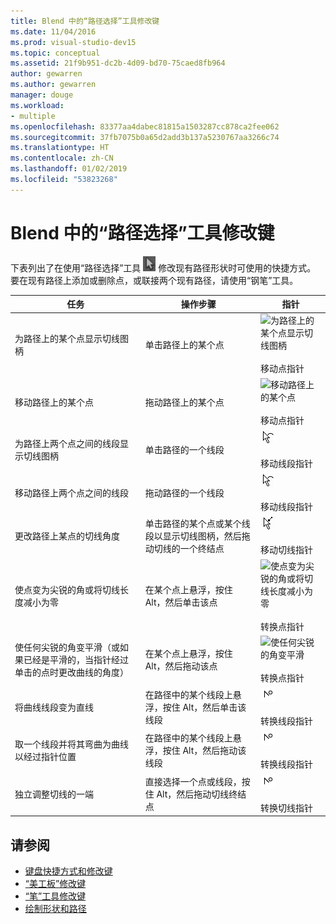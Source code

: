 ```yaml
---
title: Blend 中的“路径选择”工具修改键
ms.date: 11/04/2016
ms.prod: visual-studio-dev15
ms.topic: conceptual
ms.assetid: 21f9b951-dc2b-4d09-bd70-75caed8fb964
author: gewarren
ms.author: gewarren
manager: douge
ms.workload:
- multiple
ms.openlocfilehash: 83377aa4dabec81815a1503287cc878ca2fee062
ms.sourcegitcommit: 37fb7075b0a65d2add3b137a5230767aa3266c74
ms.translationtype: HT
ms.contentlocale: zh-CN
ms.lasthandoff: 01/02/2019
ms.locfileid: "53823268"
---
```

# <a name="direct-selection-tool-modifier-keys-in-blend"></a>Blend 中的“路径选择”工具修改键
下表列出了在使用“路径选择”工具 ![Direct selection tool](../designers/media/6dd6571f-c116-451d-8dd2-1f88b8406362.png) 修改现有路径形状时可使用的快捷方式。 要在现有路径上添加或删除点，或联接两个现有路径，请使用“钢笔”工具。

|任务|操作步骤|指针|
| - |-------------|-------------|
|为路径上的某个点显示切线图柄|单击路径上的某个点|![为路径上的某个点显示切线图柄](../designers/media/cfcc5f41-a666-4524-a958-50b9051130ca.png)<br /><br /> 移动点指针|
|移动路径上的某个点|拖动路径上的某个点|![移动路径上的某个点](../designers/media/cfcc5f41-a666-4524-a958-50b9051130ca.png)<br /><br /> 移动点指针|
|为路径上两个点之间的线段显示切线图柄|单击路径的一个线段|![为路径上两个点之间的线段显示切线图柄](../designers/media/2ace930f-98fa-410b-92cf-7a4b88503ee7.png)<br /><br /> 移动线段指针|
|移动路径上两个点之间的线段|拖动路径的一个线段|![移动路径上两个点之间的线段](../designers/media/2ace930f-98fa-410b-92cf-7a4b88503ee7.png)<br /><br /> 移动线段指针|
|更改路径上某点的切线角度|单击路径的某个点或某个线段以显示切线图柄，然后拖动切线的一个终结点|![](../designers/media/beb1a907-1e50-450c-aab3-4d7026f5e426.png)<br /><br /> 移动切线指针|
|使点变为尖锐的角或将切线长度减小为零|在某个点上悬浮，按住 Alt，然后单击该点|![使点变为尖锐的角或将切线长度减小为零](../designers/media/21197b10-aba4-4a9d-8145-647d0ba8e518.png)<br /><br /> 转换点指针|
|使任何尖锐的角变平滑（或如果已经是平滑的，当指针经过单击的点时更改曲线的角度）|在某个点上悬浮，按住 Alt，然后拖动该点|![使任何尖锐的角变平滑](../designers/media/21197b10-aba4-4a9d-8145-647d0ba8e518.png)<br /><br /> 转换点指针|
|将曲线线段变为直线|在路径中的某个线段上悬浮，按住 Alt，然后单击该线段|![将曲线线段变为直线](../designers/media/975a855a-8536-441f-97ed-2f1496e416bf.png)<br /><br /> 转换线段指针|
|取一个线段并将其弯曲为曲线以经过指针位置|在路径中的某个线段上悬浮，按住 Alt，然后拖动该线段|![取一个线段并将其弯曲为曲线以经过指针位置](../designers/media/975a855a-8536-441f-97ed-2f1496e416bf.png)<br /><br /> 转换线段指针|
|独立调整切线的一端|直接选择一个点或线段，按住 Alt，然后拖动切线终结点|![独立调整切线的一端](../designers/media/923951da-4081-4f8b-bebc-0f1f64d87504.png)<br /><br /> 转换切线指针|

## <a name="see-also"></a>请参阅

- [键盘快捷方式和修改键](../designers/keyboard-shortcuts-and-modifier-keys-in-blend.md)
- [“美工板”修改键](../designers/artboard-modifier-keys-in-blend.md)
- [“笔”工具修改键](../designers/pen-tool-modifier-keys-in-blend.md)
- [绘制形状和路径](../designers/draw-shapes-and-paths.md)